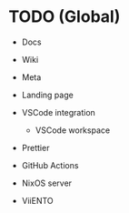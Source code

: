 # TODO (Global)

- Docs
- Wiki
- Meta
- Landing page

- VSCode integration
    - VSCode workspace
- Prettier
- GitHub Actions


- NixOS server

- ViiENTO